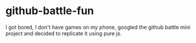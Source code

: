 # github-battle-fun

I got bored, I don't have games on my phone, googled the github battle mini project and decided to replicate it using pure js.
